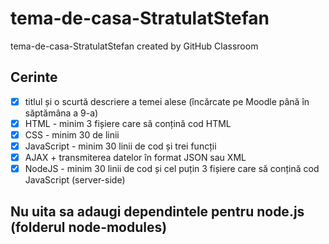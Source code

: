 # tema-de-casa-StratulatStefan
tema-de-casa-StratulatStefan created by GitHub Classroom

## Cerinte
* [X] titlul și o scurtă descriere a temei alese (încărcate pe Moodle până în săptămâna a 9-a)
* [X] HTML - minim 3 fișiere care să conțină cod HTML
* [X] CSS - minim 30 de linii
* [X] JavaScript - minim 30 linii de cod și trei funcții
* [X] AJAX + transmiterea datelor în format JSON sau XML
* [X] NodeJS - minim 30 linii de cod și cel puțin 3 fișiere care să conțină cod JavaScript (server-side)

## Nu uita sa adaugi dependintele pentru node.js (folderul node-modules)
